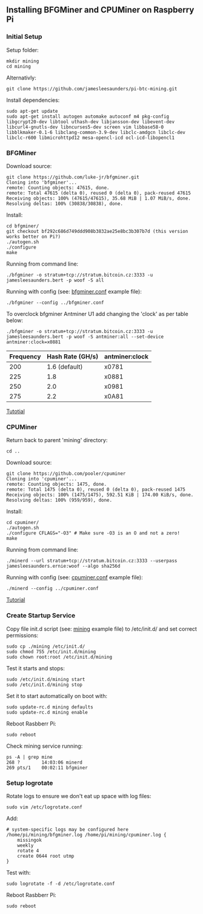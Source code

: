 ## Installing BFGMiner and CPUMiner on Raspberry Pi

### Initial Setup
Setup folder:

```
mkdir mining
cd mining
```

Alternativly:

```
git clone https://github.com/jamesleesaunders/pi-btc-mining.git
```

Install dependencies:

```
sudo apt-get update
sudo apt-get install autogen automake autoconf m4 pkg-config libgcrypt20-dev libtool uthash-dev libjansson-dev libevent-dev libcurl4-gnutls-dev libncurses5-dev screen vim libbase58-0 libblkmaker-0.1-6 libclang-common-3.9-dev libclc-amdgcn libclc-dev libclc-r600 libmicrohttpd12 mesa-opencl-icd ocl-icd-libopencl1
```

### BFGMiner
Download source:

```
git clone https://github.com/luke-jr/bfgminer.git
Cloning into 'bfgminer'...
remote: Counting objects: 47615, done.
remote: Total 47615 (delta 0), reused 0 (delta 0), pack-reused 47615
Receiving objects: 100% (47615/47615), 35.68 MiB | 1.07 MiB/s, done.
Resolving deltas: 100% (30838/30838), done.
```

Install:

```
cd bfgminer/
git checkout bf292c686d749ddd908b3832ae25e8bc3b307b7d (this version works better on Pi?)
./autogen.sh
./configure
make
```

Running from command line:

```
./bfgminer -o stratum+tcp://stratum.bitcoin.cz:3333 -u jamesleesaunders.bert -p woof -S all
```

Running with config (see: [bfgminer.conf](bfgminer.conf) example file):

```
./bfgminer --config ../bfgminer.conf
```

To overclock bfgminer Antminer U1 add changing the 'clock' as per table below:

```
./bfgminer -o stratum+tcp://stratum.bitcoin.cz:3333 -u jamesleesaunders.bert -p woof -S antminer:all --set-device antminer:clock=x0881
```

| Frequency | Hash Rate (GH/s) | antminer:clock |
|-----------|------------------|----------------|
| 200       | 1.6 (default)    | x0781          |
| 225       | 1.8              | x0881          |
| 250       | 2.0              | x0981          |
| 275       | 2.2              | x0A81          |

[Tutotial](https://computers.tutsplus.com/tutorials/how-to-create-a-raspberry-pi-bitcoin-miner--cms-20353?_ga=2.51452969.1697175413.1508571994-1473909186.1508571994)

### CPUMiner
Return back to parent 'mining' directory:

```
cd ..
```

Download source:

```
git clone https://github.com/pooler/cpuminer
Cloning into 'cpuminer'...
remote: Counting objects: 1475, done.
remote: Total 1475 (delta 0), reused 0 (delta 0), pack-reused 1475
Receiving objects: 100% (1475/1475), 592.51 KiB | 174.00 KiB/s, done.
Resolving deltas: 100% (959/959), done.
```

Install:

```
cd cpuminer/
./autogen.sh
./configure CFLAGS="-O3" # Make sure -O3 is an O and not a zero!
make
```

Running from command line:

```
./minerd --url stratum+tcp://stratum.bitcoin.cz:3333 --userpass jamesleesaunders.ernie:woof --algo sha256d
```

Running with config (see: [cpuminer.conf](cpuminer.conf) example file):

```
./minerd --config ../cpuminer.conf
```

[Tutorial](https://www.gadgetdaily.xyz/mine-bitcoins-with-raspberry-pi/)

### Create Startup Service
Copy file init.d script (see: [mining](mining) example file) to /etc/init.d/ and set correct permissions:

```
sudo cp ./mining /etc/init.d/
sudo chmod 755 /etc/init.d/mining
sudo chown root:root /etc/init.d/mining
```

Test it starts and stops:

```
sudo /etc/init.d/mining start
sudo /etc/init.d/mining stop
```

Set it to start automatically on boot with:  

```
sudo update-rc.d mining defaults
sudo update-rc.d mining enable
```

Reboot Rasbberr Pi:

```
sudo reboot
```

Check mining service running:

```
ps -A | grep mine
268 ?        14:03:06 minerd
269 pts/1    00:02:11 bfgminer
```

### Setup logrotate
Rotate logs to ensure we don't eat up space with log files:

```
sudo vim /etc/logrotate.conf
```

Add:

```
# system-specific logs may be configured here
/home/pi/mining/bfgminer.log /home/pi/mining/cpuminer.log {
    missingok
    weekly
    rotate 4
    create 0644 root utmp 
}
```

Test with:

```
sudo logrotate -f -d /etc/logrotate.conf
```

Reboot Rasbberr Pi:

```
sudo reboot
```
